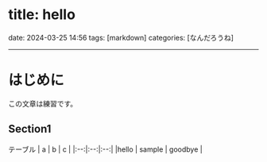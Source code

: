 title: hello
==========
date: 2024-03-25 14:56
tags: [markdown]
categories: [なんだろうね]
- - -

# はじめに
この文章は練習です。

## Section1
テーブル
| a | b | c |
|:--:|:--:|:--:|
|hello | sample | goodbye |
